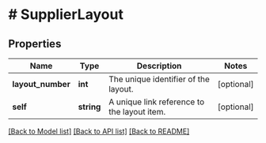 # # SupplierLayout

## Properties

Name | Type | Description | Notes
------------ | ------------- | ------------- | -------------
**layout_number** | **int** | The unique identifier of the layout. | [optional]
**self** | **string** | A unique link reference to the layout item. | [optional]

[[Back to Model list]](../../README.md#models) [[Back to API list]](../../README.md#endpoints) [[Back to README]](../../README.md)
